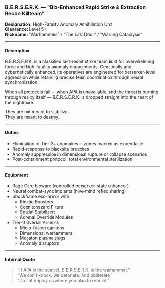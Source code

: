 ### B.E.R.S.E.R.K. — "Bio-Enhanced Rapid Strike & Extraction Recon Killteam"

**Designation:** High-Fatality Anomaly Annihilation Unit  
**Clearance:** Level 5+  
**Nickname:** “Warhammers” / “The Last Door” / “Walking Cataclysm”

---

#### Description  
B.E.R.S.E.R.K. is a classified last-resort strike team built for overwhelming force and high-fatality anomaly engagements. Genetically and cybernetically enhanced, its operatives are engineered for berserker-level aggression while retaining precise team coordination through neural synchronization.

When all protocols fail — when APA is unavailable, and the threat is burning through reality itself — B.E.R.S.E.R.K. is dropped straight into the heart of the nightmare.

They are not meant to stabilize.  
They are meant to destroy.

---

#### Duties  
- Elimination of Tier-3+ anomalies in zones marked as expendable  
- Rapid-response to blacksite breaches  
- Anomaly suppression in dimensional rupture or collapse scenarios  
- Post-containment protocol: total environmental sterilization

---

#### Equipment  
- Rage Core bioware (controlled berserker-state enhancer)  
- Neural combat-sync implants (hive-mind reflex sharing)  
- Shockframe exo-armor with:  
  - Kinetic Boosters  
  - Cognitohazard Filters  
  - Spatial Stabilizers  
  - Adrenal Override Modules  
- Tier-0 Overkill Arsenal:  
  - Micro-fusion cannons  
  - Dimensional warhammers  
  - Megaton plasma slugs  
  - Anomaly disruptors

---

#### Internal Quote  
> “If APA is the scalpel, B.E.R.S.E.R.K. is the warhammer.”  
> “We don’t knock. We detonate. And obliterate.”  
> “Do not deploy us where you plan to rebuild.”
